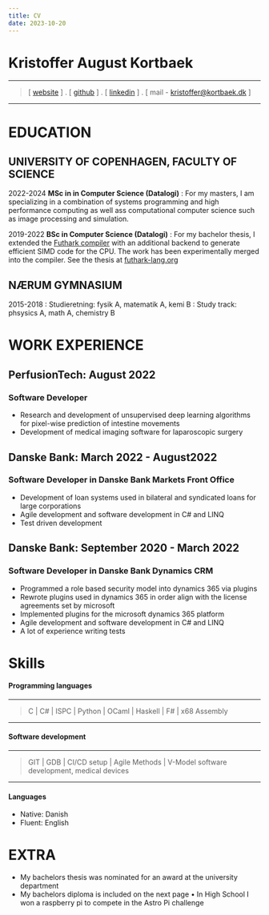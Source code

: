 ```yaml
---
title: CV
date: 2023-10-20
---
```


Kristoffer August Kortbaek
==========================

---

> [ [website](kortbaek.dk) ] .
> [ [github](https://github.com/caymand) ] .
> [ [linkedin](https://dk.linkedin.com/in/kristoffer-august-kortb%C3%A6k-90b16a186) ] .
> [ mail - kristoffer@kortbaek.dk ]

---


# EDUCATION

## UNIVERSITY OF COPENHAGEN, FACULTY OF SCIENCE

2022-2024 **MSc in in Computer Science (Datalogi)**
:	For my masters, I am specializing in a combination of systems programming and high performance computing as
well ass computational computer science such as image processing and simulation.

2019-2022 **BSc in Computer Science (Datalogi)**
:	For my bachelor thesis, I extended the [Futhark compiler](https://github.com/diku-dk/futhark) with an additional
backend to generate efficient SIMD code for the CPU. The work has been experimentally merged into the compiler.
See the thesis at [futhark-lang.org](ttps://futhark-lang.org/student-projects/ispc-bsc-thesis.pdf)

## NÆRUM GYMNASIUM
2015-2018
:	Studieretning: fysik A, matematik A, kemi B
:	Study track: phsysics A, math A, chemistry B

# WORK EXPERIENCE
## PerfusionTech: August 2022
### Software Developer
+ Research and development of unsupervised deep learning algorithms for pixel-wise prediction of intestine movements
+ Development of medical imaging software for laparoscopic surgery

## Danske Bank: March 2022 - August2022
### Software Developer in Danske Bank Markets Front Office
+ Development of loan systems used in bilateral and syndicated loans for large corporations
+ Agile development and software development in C# and LINQ
+ Test driven development

## Danske Bank: September 2020 - March 2022

### Software Developer in Danske Bank Dynamics CRM
+ Programmed a role based security model into dynamics 365 via plugins
+ Rewrote plugins used in dynamics 365 in order align with the license agreements set by microsoft
+ Implemented plugins for the microsoft dynamics 365 platform
+ Agile development and software development in C# and LINQ
+ A lot of experience writing tests

# Skills

#### Programming languages

---

> C | C# | ISPC |
> Python |
> OCaml | Haskell | F# |
> x68 Assembly

---

#### Software development

---

> GIT |
> GDB |
> CI/CD setup | Agile Methods | V-Model software development, medical devices

---
#### Languages
+ Native: Danish
+ Fluent: English

# EXTRA
+ My bachelors thesis was nominated for an award at the university department
+ My bachelors diploma is included on the next page
• In High School I won a raspberry pi to compete in the Astro Pi challenge

